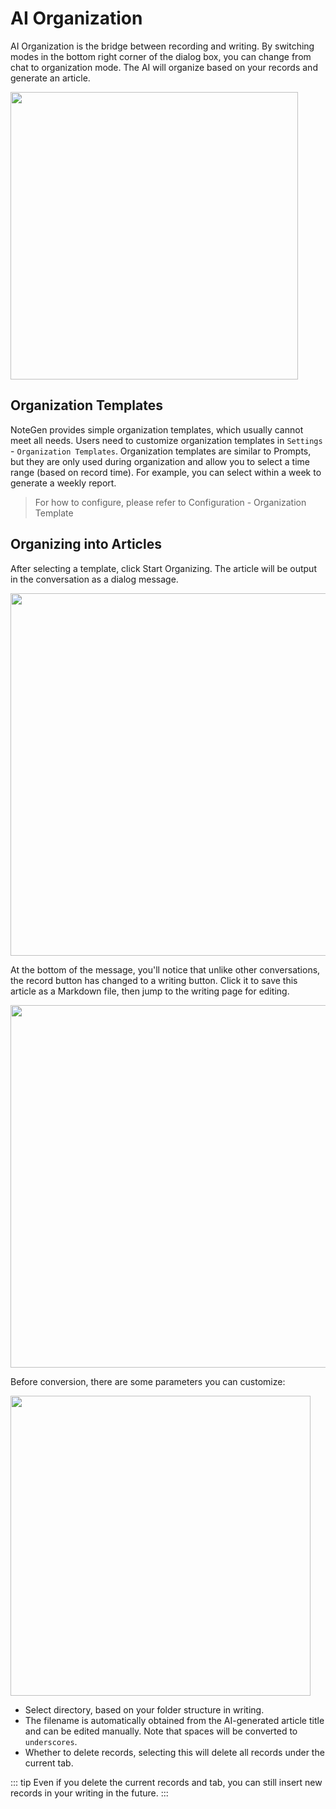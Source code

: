 # AI Organization

AI Organization is the bridge between recording and writing. By switching modes in the bottom right corner of the dialog box, you can change from chat to organization mode. The AI will organize based on your records and generate an article.

<img src="https://s2.loli.net/2025/05/26/Y6wbf1XOckg9ZVT.png" width="460" />

## Organization Templates

NoteGen provides simple organization templates, which usually cannot meet all needs. Users need to customize organization templates in `Settings` - `Organization Templates`. Organization templates are similar to Prompts, but they are only used during organization and allow you to select a time range (based on record time). For example, you can select within a week to generate a weekly report.

> For how to configure, please refer to Configuration - Organization Template

## Organizing into Articles

After selecting a template, click Start Organizing. The article will be output in the conversation as a dialog message.

<img src="https://s2.loli.net/2025/05/26/jit6KLP1xlX8MFU.png" width="580" />

At the bottom of the message, you'll notice that unlike other conversations, the record button has changed to a writing button. Click it to save this article as a Markdown file, then jump to the writing page for editing.

<img src="https://s2.loli.net/2025/05/26/81wjQg7GZpW5r39.png" width="580" />

Before conversion, there are some parameters you can customize:

<img src="https://s2.loli.net/2025/05/26/HzlNEoBdyrc1pqM.png" width="480" />

- Select directory, based on your folder structure in writing.
- The filename is automatically obtained from the AI-generated article title and can be edited manually. Note that spaces will be converted to `underscores`.
- Whether to delete records, selecting this will delete all records under the current tab.

::: tip
Even if you delete the current records and tab, you can still insert new records in your writing in the future.
:::
